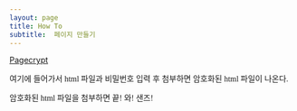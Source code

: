 ```yaml
---
layout: page
title: How To
subtitle:  페이지 만들기
---
```


[Pagecrypt](https://www.maxlaumeister.com/pagecrypt/)

<p style="font-family:'Nanum Myeongjo',serif;">여기에 들어가서 html 파일과 비밀번호 입력 후 첨부하면 암호화된 html 파일이 나온다.</p>
<p style="font-family:'Nanum Myeongjo',serif;">암호화된 html 파일을 첨부하면 끝! 와! 샌즈!</p>

